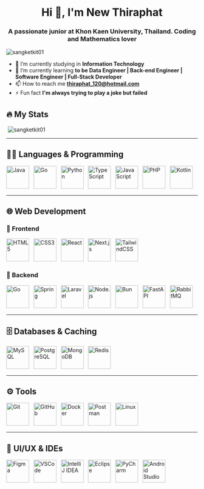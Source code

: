 <h1 align="center">Hi 👋, I'm New Thiraphat</h1>
<h3 align="center">A passionate junior at Khon Kaen University, Thailand. Coding and Mathematics lover</h3>

<p align="left"> 
  <img src="https://komarev.com/ghpvc/?username=sangketkit01&label=Profile%20views&color=0e75b6&style=flat" alt="sangketkit01" />
</p>

- 🔭 I’m currently studying in **Information Technology**  
- 🌱 I’m currently learning **to be Data Engineer | Back-end Engineer | Software Engineer | Full-Stack Developer**  
- 📫 How to reach me **thiraphat_120@hotmail.com**  
- ⚡ Fun fact **I'm always trying to play a joke but failed**

## 🔥 My Stats
<p>&nbsp;<img align="center" src="https://github-readme-stats.vercel.app/api?username=sangketkit01&show_icons=true&locale=en" alt="sangketkit01" /></p>

---

## 🧑‍💻 Languages & Programming
<p align="left"> 
  <a href="https://www.java.com/" target="_blank"><img src="https://skillicons.dev/icons?i=java&theme=dark" alt="Java" width="60"/></a> &nbsp;
  <a href="https://go.dev/" target="_blank"><img src="https://skillicons.dev/icons?i=go&theme=dark" alt="Go" width="60"/></a> &nbsp;
  <a href="https://www.python.org/" target="_blank"><img src="https://skillicons.dev/icons?i=py&theme=dark" alt="Python" width="60"/></a> &nbsp;
  <a href="https://www.typescriptlang.org/" target="_blank"><img src="https://skillicons.dev/icons?i=ts&theme=dark" alt="TypeScript" width="60"/></a> &nbsp;
  <a href="https://developer.mozilla.org/en-US/docs/Web/JavaScript" target="_blank"><img src="https://skillicons.dev/icons?i=js&theme=dark" alt="JavaScript" width="60"/></a> &nbsp;
  <a href="https://www.php.net/" target="_blank"><img src="https://skillicons.dev/icons?i=php&theme=dark" alt="PHP" width="60"/></a> &nbsp;
  <a href="https://kotlinlang.org/" target="_blank"><img src="https://skillicons.dev/icons?i=kotlin&theme=dark" alt="Kotlin" width="60"/></a>
</p>

---

## 🌐 Web Development

### 🔹 Frontend
<p align="left"> 
  <a href="https://developer.mozilla.org/en-US/docs/Web/HTML" target="_blank"><img src="https://skillicons.dev/icons?i=html&theme=dark" alt="HTML5" width="60"/></a> &nbsp;
  <a href="https://developer.mozilla.org/en-US/docs/Web/CSS" target="_blank"><img src="https://skillicons.dev/icons?i=css&theme=dark" alt="CSS3" width="60"/></a> &nbsp;
  <a href="https://react.dev/" target="_blank"><img src="https://skillicons.dev/icons?i=react&theme=dark" alt="React" width="60"/></a> &nbsp;
  <a href="https://nextjs.org/" target="_blank"><img src="https://skillicons.dev/icons?i=nextjs&theme=dark" alt="Next.js" width="60"/></a> &nbsp;
  <a href="https://tailwindcss.com/" target="_blank"><img src="https://skillicons.dev/icons?i=tailwind&theme=dark" alt="TailwindCSS" width="60"/></a>
</p>

### 🔸 Backend
<p align="left"> 
  <a href="https://go.dev/" target="_blank"><img src="https://skillicons.dev/icons?i=go&theme=dark" alt="Go" width="60"/></a> &nbsp;
  <a href="https://spring.io/" target="_blank"><img src="https://skillicons.dev/icons?i=spring&theme=dark" alt="Spring" width="60"/></a> &nbsp;
  <a href="https://laravel.com/" target="_blank"><img src="https://skillicons.dev/icons?i=laravel&theme=dark" alt="Laravel" width="60"/></a> &nbsp;
  <a href="https://nodejs.org/" target="_blank"><img src="https://skillicons.dev/icons?i=nodejs&theme=dark" alt="Node.js" width="60"/></a> &nbsp;
  <a href="https://bun.sh/" target="_blank"><img src="https://skillicons.dev/icons?i=bun&theme=dark" alt="Bun" width="60"/></a> &nbsp;
  <a href="https://fastapi.tiangolo.com/" target="_blank"><img src="https://skillicons.dev/icons?i=fastapi&theme=dark" alt="FastAPI" width="60"/></a> &nbsp;
  <a href="https://www.rabbitmq.com/" target="_blank"><img src="https://skillicons.dev/icons?i=rabbitmq&theme=dark" alt="RabbitMQ" width="60"/></a>
</p>

---

## 🗄️ Databases & Caching
<p align="left"> 
  <a href="https://www.mysql.com/" target="_blank"><img src="https://skillicons.dev/icons?i=mysql&theme=dark" alt="MySQL" width="60"/></a> &nbsp;
  <a href="https://www.postgresql.org/" target="_blank"><img src="https://skillicons.dev/icons?i=postgres&theme=dark" alt="PostgreSQL" width="60"/></a> &nbsp;
  <a href="https://www.mongodb.com/" target="_blank"><img src="https://skillicons.dev/icons?i=mongodb&theme=dark" alt="MongoDB" width="60"/></a> &nbsp;
  <a href="https://redis.io/" target="_blank"><img src="https://skillicons.dev/icons?i=redis&theme=dark" alt="Redis" width="60"/></a>
</p>

---

## ⚙️ Tools
<p align="left"> 
  <a href="https://git-scm.com/" target="_blank"><img src="https://skillicons.dev/icons?i=git&theme=dark" alt="Git" width="60"/></a> &nbsp;
  <a href="https://github.com/" target="_blank"><img src="https://skillicons.dev/icons?i=github&theme=dark" alt="GitHub" width="60"/></a> &nbsp;
  <a href="https://www.docker.com/" target="_blank"><img src="https://skillicons.dev/icons?i=docker&theme=dark" alt="Docker" width="60"/></a> &nbsp;
  <a href="https://www.postman.com/" target="_blank"><img src="https://skillicons.dev/icons?i=postman&theme=dark" alt="Postman" width="60"/></a> &nbsp;
  <a href="https://www.linux.org/" target="_blank"><img src="https://skillicons.dev/icons?i=linux&theme=dark" alt="Linux" width="60"/></a>
</p>

---

## 🎨 UI/UX & IDEs
<p align="left"> 
  <a href="https://www.figma.com/" target="_blank"><img src="https://skillicons.dev/icons?i=figma&theme=dark" alt="Figma" width="60"/></a> &nbsp;
  <a href="https://code.visualstudio.com/" target="_blank"><img src="https://skillicons.dev/icons?i=vscode&theme=dark" alt="VSCode" width="60"/></a> &nbsp;
  <a href="https://www.jetbrains.com/idea/" target="_blank"><img src="https://skillicons.dev/icons?i=idea&theme=dark" alt="IntelliJ IDEA" width="60"/></a> &nbsp;
  <a href="https://www.eclipse.org/" target="_blank"><img src="https://skillicons.dev/icons?i=eclipse&theme=dark" alt="Eclipse" width="60"/></a> &nbsp;
  <a href="https://www.jetbrains.com/pycharm/" target="_blank"><img src="https://skillicons.dev/icons?i=pycharm&theme=dark" alt="PyCharm" width="60"/></a> &nbsp;
  <a href="https://developer.android.com/studio" target="_blank"><img src="https://skillicons.dev/icons?i=androidstudio&theme=dark" alt="Android Studio" width="60"/></a>
</p>
